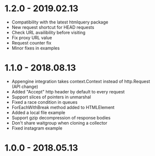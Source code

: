 # 1.2.0 - 2019.02.13

 - Compatibility with the latest htmlquery package
 - New request shortcut for HEAD requests
 - Check URL availibility before visiting
 - Fix proxy URL value
 - Request counter fix
 - Minor fixes in examples

# 1.1.0 - 2018.08.13

 - Appengine integration takes context.Context instead of http.Request (API change)
 - Added "Accept" http header by default to every request
 - Support slices of pointers in unmarshal
 - Fixed a race condition in queues
 - ForEachWithBreak method added to HTMLElement
 - Added a local file example
 - Support gzip decompression of response bodies
 - Don't share waitgroup when cloning a collector
 - Fixed instagram example


# 1.0.0 - 2018.05.13
